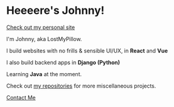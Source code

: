 # Heeeere's Johnny!

[Check out my personal site](https://lostmypillow.github.io)

I'm Johnny, aka LostMyPillow.

I build websites with no frills & sensible UI/UX, in **React** and **Vue**

I also build backend apps in **Django (Python)**

Learning **Java** at the moment.

Check out [my repositories](https://github.com/lostmypillow?tab=repositories) for more miscellaneous projects.

[Contact Me](mailto:lostmypillow@icloud.com)

<!--
**lostmypillow/lostmypillow** is a ✨ _special_ ✨ repository because its `README.md` (this file) appears on your GitHub profile.

Here are some ideas to get you started:

- 🔭 I’m currently working on ...
- 🌱 I’m currently learning ...
- 👯 I’m looking to collaborate on ...
- 🤔 I’m looking for help with ...
- 💬 Ask me about ...
- 📫 How to reach me: ...
- 😄 Pronouns: ...
- ⚡ Fun fact: ...
-->
